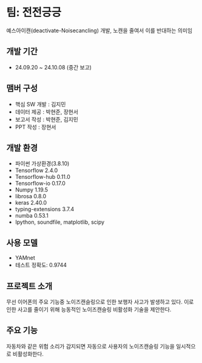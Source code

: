 # 팀: 전전긍긍
예스아이캔(deactivate-Noisecancling) 개발, 노캔을 줄여서 이를 반대하는 의미임

## 개발 기간
- 24.09.20 ~ 24.10.08 (중간 보고)

## 맴버 구성
- 핵심 SW 개발 : 김지민
- 데이터 제공 : 박현준, 장현서
- 보고서 작성 : 박현준, 김지민
- PPT 작성 : 장현서

## 개발 환경
- 파이썬 가상환경(3.8.10)
- Tensorflow 2.4.0
- Tensorflow-hub 0.11.0
- Tensorflow-io 0.17.0
- Numpy 1.19.5
- librosa 0.8.0
- keras 2.40.0
- typing-extensions 3.7.4
- numba 0.53.1
- Ipython, soundfile, matplotlib, scipy

## 사용 모델
- YAMnet
- 테스트 정확도: 0.9744

## 프로젝트 소개
무선 이어폰의 주요 기능중 노이즈캔슬링으로 인한 보행자 사고가 발생하고 있다.
이로 인한 사고를 줄이기 위해 능동적인 노이즈캔슬링 비활성화 기술을 제안한다.

## 주요 기능
자동차와 같은 위험 소리가 감지되면 자동으로 사용자의 노이즈캔슬링 기능을 일시적으로 비활성화한다.

